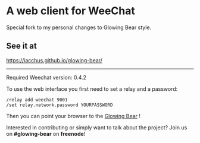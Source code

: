 A web client for WeeChat
========================

Special fork to my personal changes to Glowing Bear style.

## See it at

https://iacchus.github.io/glowing-bear/

* * *

Required Weechat version: 0.4.2

To use the web interface you first need to set a relay and a password:

	/relay add weechat 9001
	/set relay.network.password YOURPASSWORD

Then you can point your browser to the
[Glowing Bear](https://cormier.github.io/glowing-bear) !

Interested in contributing or simply want to talk about the project? Join us on **#glowing-bear** on **freenode**!
